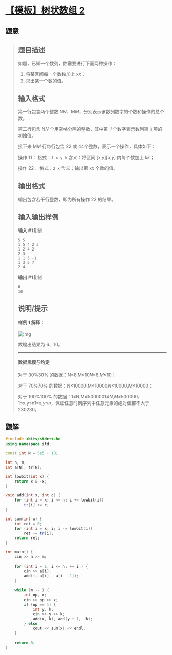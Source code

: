 #  [【模板】树状数组 2](https://www.luogu.com.cn/problem/P3368)

## 题意

>   ## 题目描述
>
>   如题，已知一个数列，你需要进行下面两种操作：
>
>   1.  将某区间每一个数数加上 x*x*；
>   2.  求出某一个数的值。
>
>   ## 输入格式
>
>   第一行包含两个整数 N*N*、M*M*，分别表示该数列数字的个数和操作的总个数。
>
>   第二行包含 N*N* 个用空格分隔的整数，其中第 i*i* 个数字表示数列第 i*i* 项的初始值。
>
>   接下来 M*M* 行每行包含 22 或 44个整数，表示一个操作，具体如下：
>
>   操作 11： 格式：`1 x y k` 含义：将区间 [x,y][*x*,*y*] 内每个数加上 k*k*；
>
>   操作 22： 格式：`2 x` 含义：输出第 x*x* 个数的值。
>
>   ## 输出格式
>
>   输出包含若干行整数，即为所有操作 22 的结果。
>
>   ## 输入输出样例
>
>   **输入 #1**复制
>
>   ```
>   5 5
>   1 5 4 2 3
>   1 2 4 2
>   2 3
>   1 1 5 -1
>   1 3 5 7
>   2 4
>   ```
>
>   **输出 #1**复制
>
>   ```
>   6
>   10
>   ```
>
>   ## 说明/提示
>
>   #### 样例 1 解释：
>
>   ![img](https://cdn.luogu.com.cn/upload/pic/2258.png)
>
>   故输出结果为 6、10。
>
>   ------
>
>   #### 数据规模与约定
>
>   对于 30%30% 的数据：N≤8,M≤10*N*≤8,*M*≤10；
>
>   对于 70%70% 的数据：N≤10000,M≤10000*N*≤10000,*M*≤10000；
>
>   对于 100%100% 的数据：1≤N,M≤5000001≤*N*,*M*≤500000，1≤x,y≤n1≤*x*,*y*≤*n*，保证任意时刻序列中任意元素的绝对值都不大于 230230。

## 题解



```c++
#include <bits/stdc++.h>
using namespace std;

const int N = 5e5 + 10;

int n, m;
int a[N], tr[N];

int lowbit(int x) {
    return x & -x;
}

void add(int x, int c) {
    for (int i = x; i <= n; i += lowbit(i))
        tr[i] += c;
}

int sum(int x) {
    int ret = 0;
    for (int i = x; i; i -= lowbit(i))
        ret += tr[i];
    return ret;
}

int main() {
    cin >> n >> m;
    
    for (int i = 1; i <= n; ++ i ) {
        cin >> a[i];
        add(i, a[i] - a[i - 1]);
    }
    
    while (m -- ) {
        int op, x;
        cin >> op >> x;
        if (op == 1) {
            int y, k;
            cin >> y >> k;
            add(x, k), add(y + 1, -k);
        } else
            cout << sum(x) << endl;
    }
    
    return 0;
}
```



```python3

```

